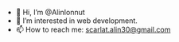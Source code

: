 - 👋 Hi, I’m @AlinIonnut
- 👀 I’m interested in web development. 
- 📫 How to reach me: scarlat.alin30@gmail.com  

<!---
AlinIonnut/AlinIonnut is a ✨ special ✨ repository because its `README.md` (this file) appears on your GitHub profile.
You can click the Preview link to take a look at your changes.
--->
